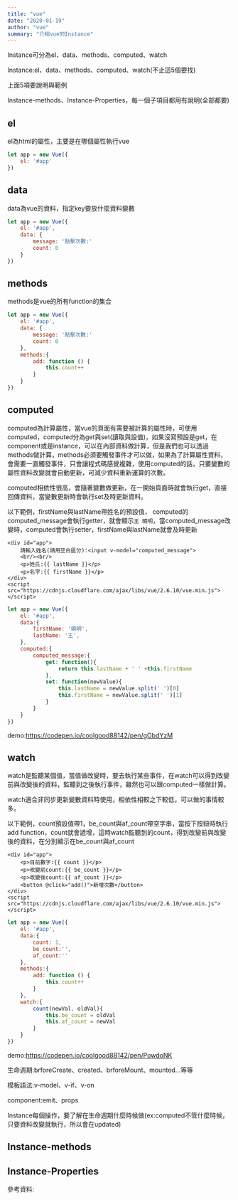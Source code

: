 ```yaml
---
title: "vue"
date: "2020-01-19"
author: "vue"
summary: "介紹vue的Instance"
---
```


Instance可分為el、data、methods、computed、watch

Instance:el、data、methods、computed、watch(不止這5個要找)

上面5項要說明與範例

Instance-methods、Instance-Properties，每一個子項目都用有說明(全部都要)



## el

el為html的屬性，主要是在哪個屬性執行vue

```javascript
let app = new Vue({
    el: '#app'
})
```



## data

data為vue的資料，指定key要放什麼資料變數

```javascript
let app = new Vue({
    el: '#app',
    data: {
    	message: '點擊次數:'
        count: 0
    } 
})
```



## methods

methods是vue的所有function的集合

```javascript
let app = new Vue({
    el: '#app',
    data: {
    	message: '點擊次數:'
        count: 0
    },
    methods:{
        add: function () {
            this.count++
		}
    }
})
```



## computed

computed為計算屬性，當vue的頁面有需要被計算的屬性時，可使用computed，computed分為get與set(讀取與設值)，如果沒寫預設是get，在component或是instance，可以在內部資料做計算，但是我們也可以透過methods做計算，methods必須要觸發事件才可以做，如果為了計算屬性資料，會需要一直觸發事件，只會讓程式碼感覺複雜，使用computed的話，只要變數的屬性資料改變就會自動更新，可減少資料重新運算的次數。

computed相依性很高，會隨著變數做更新，在一開始頁面時就會執行get，直接回傳資料，當變數更新時會執行set及時更新資料。



以下範例，firstName與lastName帶姓名的預設值， computed的computed_message會執行getter，就會顯示`王 曉明`，當computed_message改變時，computed會執行setter，firstName與lastName就會及時更新

```php+HTML
<div id="app">
    請輸入姓名(請用空白區分):<input v-model="computed_message">
    <br/><br/>
    <p>姓氏:{{ lastName }}</p>
    <p>名字:{{ firstName }}</p>
</div>
<script src="https://cdnjs.cloudflare.com/ajax/libs/vue/2.6.10/vue.min.js"></script>
```



```javascript
let app = new Vue({
    el: '#app',
    data:{
        firstName: '曉明',
        lastName: '王',
    },
    computed:{
        computed_message:{
            get: function(){
                return this.lastName + ' ' +this.firstName
            },
            set: function(newValue){
                this.lastName = newValue.split(' ')[0]
                this.firstName = newValue.split(' ')[1]
            }
        }
    }
})
```

demo:https://codepen.io/coolgood88142/pen/gObdYzM



## watch

watch是監聽某個值，當值做改變時，要去執行某些事件，在watch可以得到改變前與改變後的資料，監聽到之後執行事件，雖然也可以跟computed一樣做計算。

watch適合非同步更新變數資料時使用，相依性相較之下較低，可以做的事情較多。



以下範例，count預設值帶1，be_count與af_count帶空字串，當按下按鈕時執行add function，count就會遞增，這時watch監聽到的count，得到改變前與改變後的資料，在分別顯示在be_count與af_count

```php+HTML
<div id="app">
    <p>目前數字:{{ count }}</p>
    <p>改變前count:{{ be_count }}</p>
    <p>改變後count:{{ af_count }}</p>
    <button @click="add()">新增次數</button>
</div>
<script src="https://cdnjs.cloudflare.com/ajax/libs/vue/2.6.10/vue.min.js"></script>
```



```javascript
let app = new Vue({
    el: '#app',
    data:{
        count: 1,
        be_count:'',
        af_count:''
    },
    methods:{
        add: function () {
            this.count++
		}
    },
    watch:{
        count(newVal, oldVal){
            this.be_count = oldVal
            this.af_count = newVal
		}
    }
})
```

demo:https://codepen.io/coolgood88142/pen/PowdoNK



生命週期:brforeCreate、created、brforeMount、mounted...等等

模板語法:v-model、v-if、v-on

component:emit、props

Instance每個操作，要了解在生命週期什麼時候做(ex:computed不管什麼時候，只要資料改變就執行，所以會在updated)





## Instance-methods

## Instance-Properties



參考資料:



